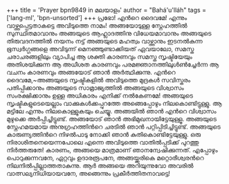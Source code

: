 +++
title = 'Prayer bpn9849 in മലയാളം'
author = "Bahá'u'lláh"
tags = ['lang-ml', 'bpn-unsorted']
+++
പ്രഭോ! എന്‍റെ ദൈവമേ! എന്നും വാഴ്ത്തപ്പെട്ടതാകട്ടെ അവിടുത്തെ നാമം! അങ്ങയോടുള്ള സ്നേഹത്തില്‍ സുസ്ഥിതമാവാനും അങ്ങയുടെ ആഹ്ലാദത്തിനു വിധേയമാവാനും അങ്ങയുടെ തിരുവദനത്തില്‍ നയനം നട്ട് അങ്ങയുടെ മഹത്വം വാഴ്ത്താനും ഇടനല്‍കുന്ന ഭൂസ്വര്‍ഗ്ഗങ്ങളെ അവിടുന്ന് മെനഞ്ഞുണ്ടാക്കിയത് ഏവയാലോ, സമസ്ത ചരാചരങ്ങളിലും വ്യാപിച്ച ആ ശക്തി കാരണവും സമസ്ത സൃഷ്ടിയേയും അതിശയിക്കുന്ന ആ അധീശത കാരണവും പരമജ്ഞാനത്തിലുള്‍ണ്‍ച്ചേര്‍ന്ന ആ വചനം കാരണവും അങ്ങയോട് ഞാന്‍ അര്‍ത്ഥിക്കുന്നു. എന്‍റെ ദൈവമേ,~അങ്ങയുടെ സൃഷ്ടികളില്‍ അവിടുത്തെ മുദ്രകള്‍ സവിസ്തരം പതിപ്പിക്കാനും അങ്ങയുടെ സാമ്രാജ്യത്തില്‍ അങ്ങയുടെ വിശ്വാസം സംരക്ഷിക്കാനും ഉള്ള അധികാരം എനിക്ക് നല്‍കേണമേ! അങ്ങയുടെ സൃഷ്ടികളുടെയെല്ലാം വാക്കുകള്‍ക്കപ്പുറത്തേ അങ്ങെപ്പോഴും നിലകൊണ്ടിട്ടുള്ളു. ആ മട്ടിലേ എന്നും നിലകൊള്ളുകയും ചെയ്യൂ. അങ്ങയില്‍ ഞാന്‍ എന്‍റെ വിശ്വാസം മുഴുക്കെ അര്‍പ്പിച്ചിട്ടുണ്ട്. അങ്ങയോട് ഞാന്‍ അഭിമുഖനായിട്ടേയുള്ളൂ. അങ്ങയുടെ സ്നേഹമയമായ അനുഗ്രഹത്തിന്‍റെ ചരടില്‍ ഞാന്‍ പറ്റിപ്പിടിച്ചിട്ടുണ്ട്. അങ്ങയുടെ കാരുണ്യത്തിന്‍റെ നിഴല്‍പാടു നോക്കി ഞാന്‍ കുതികൊണ്ടിട്ടേയുള്ളു. ഒരു നിരാശിതനെയെന്നപോലെ എന്നെ അവിടുത്തെ വാതില്‍പ്പടിക്ക് പുറത്തു നിര്‍ത്തരുതേ! കാരണം, അങ്ങയെ മാത്രമാണ് ഞാനന്വേഷിക്കുന്നത്. എപ്പോഴും പൊറുക്കുന്നവനേ, ഏറ്റവും ഉദാരരൂപനേ, അങ്ങയ്ക്കരികെ മറ്റൊരീശ്വരന്‍റെ നിലനില്‍പ്പില്ലാത്തതാകുന്നു. 
ആര്‍ അങ്ങയെ അറിയുന്നുവോ അവരില്‍ വാത്സല്യനിധിയായവനേ, അങ്ങെന്നും പ്രകീര്‍ത്തിതനാവട്ടെ!
